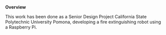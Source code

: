 
**Overview**

This work has been done as a Senior Design Project California State Polytechnic University Pomona, developing a fire extinguishing robot using a Raspberry Pi.
